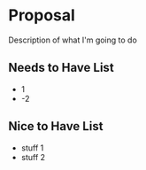 # Proposal

Description of what I'm going to do

## Needs to Have List

- 1
- -2

## Nice to Have List

- stuff 1
- stuff 2
